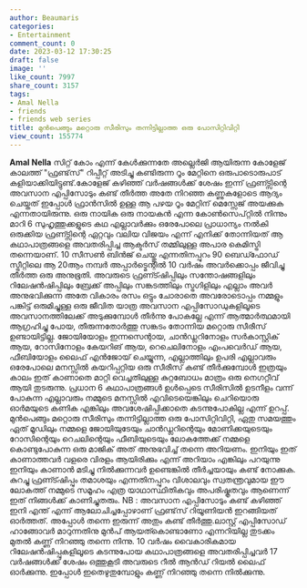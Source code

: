 ```yaml
---
author: Beaumaris
categories:
- Entertainment
comment_count: 0
date: 2023-03-12 17:30:25
draft: false
image: ''
like_count: 7997
share_count: 3157
tags:
- Amal Nella
- friends
- friends web series
title: മുൻപെങ്ങും മറ്റൊരു സീരിസും തന്നിട്ടില്ലാത്ത ഒരു പോസിറ്റിവിറ്റി
view_count: 155774
---
```


**Amal Nella** സിറ്റ് കോം എന്ന് കേൾക്കുന്നതേ അല്ലെർജി ആയിരുന്ന കോളേജ് കാലത്ത് "ഫ്രണ്ട്‌സ്" റിപ്പീറ്റ് അടിച്ചു കണ്ടിരുന്ന റൂം മേറ്റിനെ ഒരുപാടൊരുപാട് കളിയാക്കിയിട്ടുണ്ട്.കോളേജ് കഴിഞ്ഞ് വർഷങ്ങൾക്ക് ശേഷം ഇന്ന് ഫ്രണ്ട്സിന്റെ അവസാന എപ്പിസോടും കണ്ട് തീർത്ത അതേ നിറഞ്ഞ കണ്ണുകളോടെ ആദ്യം ചെയ്തത് ഇപ്പോൾ ഫ്രാൻസിൽ ഉള്ള ആ പഴയ റൂം മേറ്റിന് മെസ്സേജ് അയക്കുക എന്നതായിരുന്നു. ഒരു നായിക ഒരു നായകൻ എന്ന കോൺസെപ്റ്റിൽ നിന്നും മാറി 6 സുഹൃത്തുക്കളുടെ കഥ എല്ലാവർക്കും ഒരേപോലെ പ്രാധാന്യം നൽകി ഒരുക്കിയ ഫ്രണ്ട്സിന്റെ ഏറ്റവും വലിയ വിജയം എന്ന് എനിക്ക് തോന്നിയത് ആ കഥാപാത്രങ്ങളെ അവതരിപ്പിച്ച ആക്ടർസ് തമ്മിലുള്ള അപാര കെമിസ്ട്രി തന്നെയാണ്. 10 സീസൺ ബിൻജ് ചെയ്തു എന്നതിനപ്പുറം 90 ബെഡ്ഫോഡ് സ്ട്രീറ്റിലെ ആ 20ആം നമ്പർ അപ്പാർട്മെന്റിൽ 10 വർഷം അവർക്കൊപ്പം ജീവിച്ചു തീർത്ത ഒരു അനുഭൂതി. അവരുടെ ഫ്രണ്ട്ഷിപ്പിലും സന്തോഷങ്ങളിലും റിലേഷൻഷിപ്പിലും ബ്രേക്ക്‌ അപ്പിലും സങ്കടത്തിലും സ്ട്രഗിളിലും എല്ലാം അവർ അനുഭവിക്കുന്ന അതേ വികാരം രസം ഒട്ടും ചോരാതെ അവരോടൊപ്പം നമ്മളും പങ്കിട്ട് ഒരുമിച്ചുള്ള ഒരു ജീവിത യാത്ര അവസാന എപ്പിസോഡുകളിലൂടെ അവസാനത്തിലേക്ക് അടുക്കുമ്പോൾ തീർന്നു പോകല്ലേ എന്ന് ആത്മാർത്ഥമായി ആഗ്രഹിച്ചു പോയ, തീരുന്നതോർത്തു സങ്കടം തോന്നിയ മറ്റൊരു സീരീസ് ഉണ്ടായിട്ടില്ല. ജോയിയോളം ഇന്നസെന്റായ, ചാൻഡ്ലറിനോളം സർകാസ്റ്റിക് ആയ, റോസിനോളം കേയറിങ് ആയ, റെചെലിനോളം എംപവെർഡ് ആയ, ഫീബിയോളം ലൈഫ് എൻജോയ് ചെയ്യുന്ന, എല്ലാത്തിലും ഉപരി എല്ലാവരും ഒരേപോലെ മനസ്സിൽ കയറിപ്പറ്റിയ ഒരു സീരീസ് കണ്ട് തീർക്കുമ്പോൾ ഇത്രയും കാലം ഇത് കാണാതെ മാറ്റി വെച്ചതിലുള്ള കുറ്റബോധം മാത്രം ഒരു നെഗറ്റീവ് ആയി തുടരുന്നു. പ്രധാന 6 കഥാപാത്രങ്ങൾ ഉൾപ്പെടെ സീരിസിൽ ഉടനീളം വന്ന് പോകുന്ന എല്ലാവരും നമ്മുടെ മനസ്സിൽ എവിടെയെങ്കിലും ചെറിയൊരു ഓർമയുടെ കണിക എങ്കിലും അവശേഷിപ്പിക്കാതെ കടന്നുപോകില്ല എന്ന് ഉറപ്പ്. മുൻപെങ്ങും മറ്റൊരു സീരിസും തന്നിട്ടില്ലാത്ത ഒരു പോസിറ്റിവിറ്റി, ഏതു സമയത്തും ഏത് മൂഡിലും നമ്മളെ ജോയിയുടേയും ചാൻഡ്ലറിന്റെയും മോണിക്കയുടെയും റോസിന്റെയും റെചലിന്റെയും ഫീബിയുടെയും ലോകത്തേക്ക് നമ്മളെ കൊണ്ടുപോകുന്ന ഒരു മാജിക്‌ അത് അനുഭവിച്ച് തന്നെ അറിയണം. ഇനിയും ഇത് കാണാത്തവർ വളരെ വിരളം ആയിരിക്കും എന്ന് അറിയാം എങ്കിലും പറയുന്നു ഇനിയും കാണാൻ മടിച്ചു നിൽക്കുന്നവർ ഉണ്ടെങ്കിൽ തീർച്ചയായും കണ്ട് നോക്കുക. കുറച്ചു ഫ്രണ്ട്ഷിപ്പും തമാശയും എന്നതിനപ്പുറം വിശാലവും സ്വതന്ത്രവുമായ ഈ ലോകത്ത് നമ്മുടെ സമൂഹം എത്ര യാഥാസ്ഥിതികവും അപരിഷ്കൃതവും ആണെന്ന് ഇത് നിങ്ങൾക്ക് കാണിച്ചുതരും. NB : അവസാന എപ്പിസോടും കണ്ട് കഴിഞ്ഞ് ഇനി എന്ത് എന്ന് ആലോചിച്ചപ്പോഴാണ് ഫ്രണ്ട്‌സ് റിയൂണിയൻ ഇറങ്ങിയത് ഓർത്തത്. അപ്പോൾ തന്നെ ഇരുന്ന് അതും കണ്ട് തീർത്തു.ലാസ്റ്റ് എപ്പിസോഡ് ഹാങ്ങോവർ മാറുന്നതിനു മുൻപ് ആയത്കൊണ്ടാണോ എന്നറിയില്ല തുടക്കം മുതൽ കണ്ണ് നിറഞ്ഞു തന്നെ നിന്നു. 10 വർഷം വൈകാരികമായ റിലേഷൻഷിപ്പുകളിലൂടെ കടന്നുപോയ കഥാപാത്രങ്ങളെ അവതരിപ്പിച്ചവർ 17 വർഷങ്ങൾക്ക് ശേഷം ഒത്തുകൂടി അവരുടെ റീൽ ആൻഡ് റിയൽ ലൈഫ് ഓർക്കുന്നു. ഇപ്പോൾ ഇതെഴുതുമ്പോളും കണ്ണ് നിറഞ്ഞു തന്നെ നിൽക്കുന്നു.